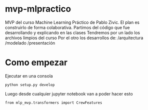 # mvp-mlpractico
MVP del curso Machine Learning Práctico de Pablo Zivic. El plan es construirlo de forma colaborativa.
Partimos del código que fue desarrollando y explicando en las clases
Tendremos por un lado los archivos limpios del curso
Por el otro los desarrollos de: 
  /arquitectura 
  /modelado
  /presentación


# Como empezar

Ejecutar en una consola

```
python setup.py develop
```

Luego desde cualquier jupyter notebook van a poder hacer esto

```
from mlp_mvp.transformers import CrewFeatures
```
